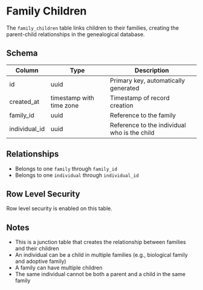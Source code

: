 # Family Children

The `family_children` table links children to their families, creating the parent-child relationships in the genealogical database.

## Schema

| Column        | Type                     | Description                                  |
| ------------- | ------------------------ | -------------------------------------------- |
| id            | uuid                     | Primary key, automatically generated         |
| created_at    | timestamp with time zone | Timestamp of record creation                 |
| family_id     | uuid                     | Reference to the family                      |
| individual_id | uuid                     | Reference to the individual who is the child |

## Relationships

- Belongs to one `family` through `family_id`
- Belongs to one `individual` through `individual_id`

## Row Level Security

Row level security is enabled on this table.

## Notes

- This is a junction table that creates the relationship between families and their children
- An individual can be a child in multiple families (e.g., biological family and adoptive family)
- A family can have multiple children
- The same individual cannot be both a parent and a child in the same family
